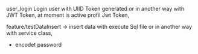 user_login
Login user with UIID Token generated  or in another way with JWT Token, at moment is active profil Jwt Token,

feature/testDataInsert -> 
insert data with  execute Sql file or in another way with service class,
+ encodet password 



